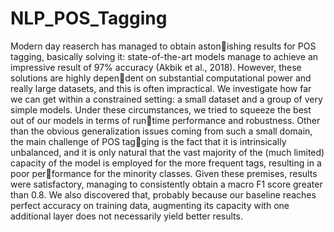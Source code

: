 # NLP_POS_Tagging

Modern day reaserch has managed to obtain astonishing results for POS tagging, basically solving it: state-of-the-art models manage to achieve an impressive result of 97% accuracy (Akbik et al., 2018). However, these solutions are highly dependent on substantial computational power and really large datasets, and this is often impractical. We investigate how far we can get within a constrained setting: a small dataset and a group of very simple models. Under these circumstances, we tried to squeeze the best out of our models in terms of runtime performance and robustness. Other than the obvious generalization issues coming from such a small domain, the main challenge of POS tagging is the fact that it is intrinsically unbalanced, and it is only natural that the vast majority of the (much limited) capacity of the model is employed for the more frequent tags, resulting in a poor performance for the minority classes. Given these premises, results were satisfactory, managing to consistently obtain a macro F1 score greater than 0.8. We also discovered that, probably because our baseline reaches perfect accuracy on training data, augmenting its capacity with one additional layer does not necessarily yield better results.
